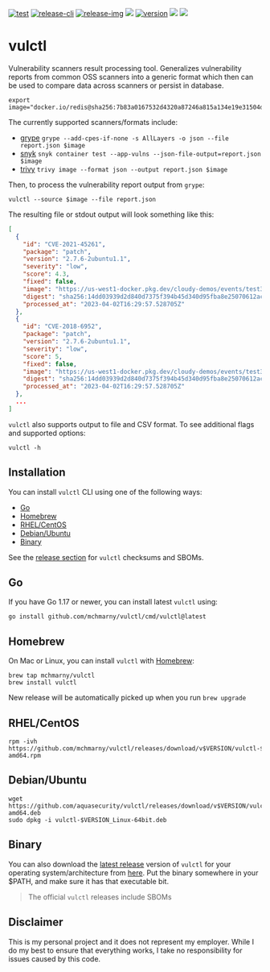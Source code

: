 [![test](https://github.com/mchmarny/vulctl/actions/workflows/on-push.yaml/badge.svg?branch=main)](https://github.com/mchmarny/vulctl/actions/workflows/on-push.yaml)
[![release-cli](https://github.com/mchmarny/vulctl/actions/workflows/on-tag-cli.yaml/badge.svg?branch=main)](https://github.com/mchmarny/vulctl/actions/workflows/on-tag-cli.yaml)
[![release-img](https://github.com/mchmarny/vulctl/actions/workflows/on-tag-img.yaml/badge.svg?branch=main)](https://github.com/mchmarny/vulctl/actions/workflows/on-tag-img.yaml)
[![](https://codecov.io/gh/mchmarny/vulctl/branch/main/graph/badge.svg?token=9HLYDZZADN)](https://codecov.io/gh/mchmarny/vulctl)
[![version](https://img.shields.io/github/release/mchmarny/vulctl.svg?label=version)](https://github.com/mchmarny/vulctl/releases/latest)
[![](https://img.shields.io/github/go-mod/go-version/mchmarny/vulctl.svg?label=go)](https://github.com/mchmarny/vulctl)
[![](https://goreportcard.com/badge/github.com/mchmarny/vulctl)](https://goreportcard.com/report/github.com/mchmarny/vulctl)

# vulctl

Vulnerability scanners result processing tool. Generalizes vulnerability reports from common OSS scanners into a generic format which then can be used to compare data across scanners or persist in database. 

```shell
export image="docker.io/redis@sha256:7b83a0167532d4320a87246a815a134e19e31504d85e8e55f0bb5bb9edf70448"
```

The currently supported scanners/formats include:

* [grype](https://github.com/anchore/grype) `grype --add-cpes-if-none -s AllLayers -o json --file report.json $image`
* [snyk](https://github.com/snyk/cli) `snyk container test --app-vulns --json-file-output=report.json $image`
* [trivy](https://github.com/aquasecurity/trivy) `trivy image --format json --output report.json $image`

Then, to process the vulnerability report output from `grype`:

```shell
vulctl --source $image --file report.json
```

The resulting file or stdout output will look something like this:

```json
[
  {
    "id": "CVE-2021-45261",
    "package": "patch",
    "version": "2.7.6-2ubuntu1.1",
    "severity": "low",
    "score": 4.3,
    "fixed": false,
    "image": "https://us-west1-docker.pkg.dev/cloudy-demos/events/test38",
    "digest": "sha256:14dd03939d2d840d7375f394b45d340d95fba8e25070612ac2883eacd7f93a55",
    "processed_at": "2023-04-02T16:29:57.528705Z"
  },
  {
    "id": "CVE-2018-6952",
    "package": "patch",
    "version": "2.7.6-2ubuntu1.1",
    "severity": "low",
    "score": 5,
    "fixed": false,
    "image": "https://us-west1-docker.pkg.dev/cloudy-demos/events/test38",
    "digest": "sha256:14dd03939d2d840d7375f394b45d340d95fba8e25070612ac2883eacd7f93a55",
    "processed_at": "2023-04-02T16:29:57.528705Z"
  },
  ...
]
```

`vulctl` also supports output to file and CSV format. To see additional flags and supported options:

```shell
vulctl -h
```

## Installation 

You can install `vulctl` CLI using one of the following ways:

* [Go](#go)
* [Homebrew](#homebrew)
* [RHEL/CentOS](#rhelcentos)
* [Debian/Ubuntu](#debianubuntu)
* [Binary](#binary)

See the [release section](https://github.com/mchmarny/vulctl/releases/latest) for `vulctl` checksums and SBOMs.

## Go

If you have Go 1.17 or newer, you can install latest `vulctl` using:

```shell
go install github.com/mchmarny/vulctl/cmd/vulctl@latest
```

## Homebrew

On Mac or Linux, you can install `vulctl` with [Homebrew](https://brew.sh/):

```shell
brew tap mchmarny/vulctl
brew install vulctl
```

New release will be automatically picked up when you run `brew upgrade`

## RHEL/CentOS

```shell
rpm -ivh https://github.com/mchmarny/vulctl/releases/download/v$VERSION/vulctl-$VERSION_Linux-amd64.rpm
```

## Debian/Ubuntu

```shell
wget https://github.com/aquasecurity/vulctl/releases/download/v$VERSION/vulctl-$VERSION_Linux-amd64.deb
sudo dpkg -i vulctl-$VERSION_Linux-64bit.deb
```

## Binary 

You can also download the [latest release](https://github.com/mchmarny/vulctl/releases/latest) version of `vulctl` for your operating system/architecture from [here](https://github.com/mchmarny/vulctl/releases/latest). Put the binary somewhere in your $PATH, and make sure it has that executable bit.

> The official `vulctl` releases include SBOMs

## Disclaimer

This is my personal project and it does not represent my employer. While I do my best to ensure that everything works, I take no responsibility for issues caused by this code.
